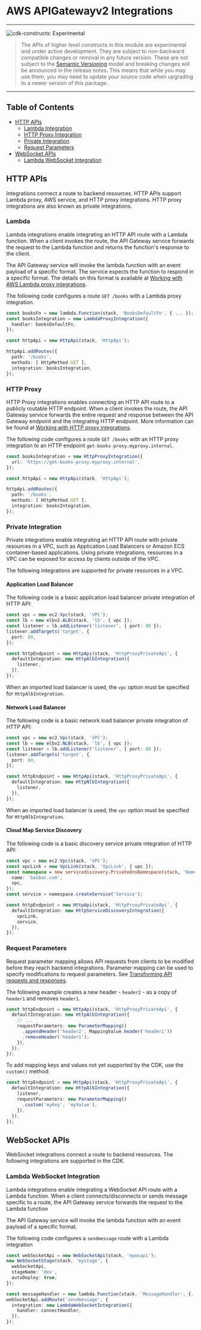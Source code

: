 # AWS APIGatewayv2 Integrations
<!--BEGIN STABILITY BANNER-->

---

![cdk-constructs: Experimental](https://img.shields.io/badge/cdk--constructs-experimental-important.svg?style=for-the-badge)

> The APIs of higher level constructs in this module are experimental and under active development.
> They are subject to non-backward compatible changes or removal in any future version. These are
> not subject to the [Semantic Versioning](https://semver.org/) model and breaking changes will be
> announced in the release notes. This means that while you may use them, you may need to update
> your source code when upgrading to a newer version of this package.

---

<!--END STABILITY BANNER-->

## Table of Contents

- [HTTP APIs](#http-apis)
  - [Lambda Integration](#lambda)
  - [HTTP Proxy Integration](#http-proxy)
  - [Private Integration](#private-integration)
  - [Request Parameters](#request-parameters)
- [WebSocket APIs](#websocket-apis)
  - [Lambda WebSocket Integration](#lambda-websocket-integration)

## HTTP APIs

Integrations connect a route to backend resources. HTTP APIs support Lambda proxy, AWS service, and HTTP proxy integrations. HTTP proxy integrations are also known as private integrations.

### Lambda

Lambda integrations enable integrating an HTTP API route with a Lambda function. When a client invokes the route, the
API Gateway service forwards the request to the Lambda function and returns the function's response to the client.

The API Gateway service will invoke the lambda function with an event payload of a specific format. The service expects
the function to respond in a specific format. The details on this format is available at [Working with AWS Lambda
proxy integrations](https://docs.aws.amazon.com/apigateway/latest/developerguide/http-api-develop-integrations-lambda.html).

The following code configures a route `GET /books` with a Lambda proxy integration.

```ts
const booksFn = new lambda.Function(stack, 'BooksDefaultFn', { ... });
const booksIntegration = new LambdaProxyIntegration({
  handler: booksDefaultFn,
});

const httpApi = new HttpApi(stack, 'HttpApi');

httpApi.addRoutes({
  path: '/books',
  methods: [ HttpMethod.GET ],
  integration: booksIntegration,
});
```

### HTTP Proxy

HTTP Proxy integrations enables connecting an HTTP API route to a publicly routable HTTP endpoint. When a client
invokes the route, the API Gateway service forwards the entire request and response between the API Gateway endpoint
and the integrating HTTP endpoint. More information can be found at [Working with HTTP proxy
integrations](https://docs.aws.amazon.com/apigateway/latest/developerguide/http-api-develop-integrations-http.html).

The following code configures a route `GET /books` with an HTTP proxy integration to an HTTP endpoint
`get-books-proxy.myproxy.internal`.

```ts
const booksIntegration = new HttpProxyIntegration({
  url: 'https://get-books-proxy.myproxy.internal',
});

const httpApi = new HttpApi(stack, 'HttpApi');

httpApi.addRoutes({
  path: '/books',
  methods: [ HttpMethod.GET ],
  integration: booksIntegration,
});
```

### Private Integration

Private integrations enable integrating an HTTP API route with private resources in a VPC, such as Application Load Balancers or
Amazon ECS container-based applications.  Using private integrations, resources in a VPC can be exposed for access by
clients outside of the VPC.

The following integrations are supported for private resources in a VPC.

#### Application Load Balancer

The following code is a basic application load balancer private integration of HTTP API:

```ts
const vpc = new ec2.Vpc(stack, 'VPC');
const lb = new elbv2.ALB(stack, 'lb', { vpc });
const listener = lb.addListener('listener', { port: 80 });
listener.addTargets('target', {
  port: 80,
});

const httpEndpoint = new HttpApi(stack, 'HttpProxyPrivateApi', {
  defaultIntegration: new HttpAlbIntegration({
    listener,
  }),
});
```

When an imported load balancer is used, the `vpc` option must be specified for `HttpAlbIntegration`.

#### Network Load Balancer

The following code is a basic network load balancer private integration of HTTP API:

```ts
const vpc = new ec2.Vpc(stack, 'VPC');
const lb = new elbv2.NLB(stack, 'lb', { vpc });
const listener = lb.addListener('listener', { port: 80 });
listener.addTargets('target', {
  port: 80,
});

const httpEndpoint = new HttpApi(stack, 'HttpProxyPrivateApi', {
  defaultIntegration: new HttpNlbIntegration({
    listener,
  }),
});
```

When an imported load balancer is used, the `vpc` option must be specified for `HttpNlbIntegration`.

#### Cloud Map Service Discovery

The following code is a basic discovery service private integration of HTTP API:

```ts
const vpc = new ec2.Vpc(stack, 'VPC');
const vpcLink = new VpcLink(stack, 'VpcLink', { vpc });
const namespace = new servicediscovery.PrivateDnsNamespace(stack, 'Namespace', {
  name: 'boobar.com',
  vpc,
});
const service = namespace.createService('Service');

const httpEndpoint = new HttpApi(stack, 'HttpProxyPrivateApi', {
  defaultIntegration: new HttpServiceDiscoveryIntegration({
    vpcLink,
    service,
  }),
});
```

### Request Parameters

Request parameter mapping allows API requests from clients to be modified before they reach backend integrations.
Parameter mapping can be used to specify modifications to request parameters. See [Transforming API requests and
responses](https://docs.aws.amazon.com/apigateway/latest/developerguide/http-api-parameter-mapping.html).

The following example creates a new header - `header2` - as a copy of `header1` and removes `header1`.

```ts
const httpEndpoint = new HttpApi(stack, 'HttpProxyPrivateApi', {
  defaultIntegration: new HttpAlbIntegration({
    // ...
    requestParameters: new ParameterMapping()
      .appendHeader('header2', MappingValue.header('header1'))
      .removeHeader('header1');
    }),
  }),
});
```

To add mapping keys and values not yet supported by the CDK, use the `custom()` method:

```ts
const httpEndpoint = new HttpApi(stack, 'HttpProxyPrivateApi', {
  defaultIntegration: new HttpAlbIntegration({
    listener,
    requestParameters: new ParameterMapping()
      .custom('myKey', 'myValue'),
    }),
  }),
});
```


## WebSocket APIs

WebSocket integrations connect a route to backend resources. The following integrations are supported in the CDK.

### Lambda WebSocket Integration

Lambda integrations enable integrating a WebSocket API route with a Lambda function. When a client connects/disconnects 
or sends message specific to a route, the API Gateway service forwards the request to the Lambda function

The API Gateway service will invoke the lambda function with an event payload of a specific format.

The following code configures a `sendmessage` route with a Lambda integration

```ts
const webSocketApi = new WebSocketApi(stack, 'mywsapi');
new WebSocketStage(stack, 'mystage', {
  webSocketApi,
  stageName: 'dev',
  autoDeploy: true,
});

const messageHandler = new lambda.Function(stack, 'MessageHandler', {...});
webSocketApi.addRoute('sendmessage', {
  integration: new LambdaWebSocketIntegration({
    handler: connectHandler,
  }),
});
```
